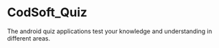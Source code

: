 # CodSoft_Quiz
The android quiz applications test your knowledge and understanding in different areas.
